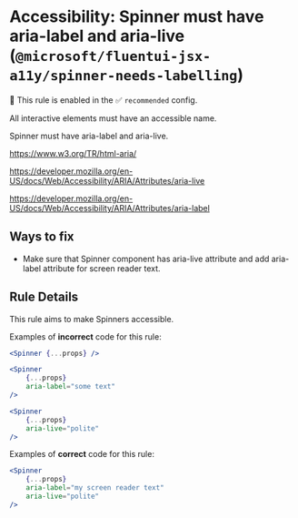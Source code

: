 # Accessibility: Spinner must have aria-label and aria-live (`@microsoft/fluentui-jsx-a11y/spinner-needs-labelling`)

💼 This rule is enabled in the ✅ `recommended` config.

<!-- end auto-generated rule header -->

All interactive elements must have an accessible name.

Spinner must have aria-label and aria-live.

<https://www.w3.org/TR/html-aria/>

<https://developer.mozilla.org/en-US/docs/Web/Accessibility/ARIA/Attributes/aria-live>

<https://developer.mozilla.org/en-US/docs/Web/Accessibility/ARIA/Attributes/aria-label>

## Ways to fix

-   Make sure that Spinner component has aria-live attribute and add aria-label attribute for screen reader text.

## Rule Details

This rule aims to make Spinners accessible.

Examples of **incorrect** code for this rule:

```jsx
<Spinner {...props} />
```

```jsx
<Spinner 
    {...props} 
    aria-label="some text"
/>
```

```jsx
<Spinner 
    {...props} 
    aria-live="polite"
/>
```

Examples of **correct** code for this rule:

```jsx
<Spinner
    {...props} 
    aria-label="my screen reader text"
    aria-live="polite"
/>
```
